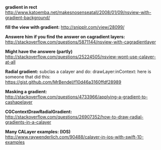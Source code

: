 **gradient in rect**
http://www.katoemba.net/makesnosenseatall/2008/01/09/nsview-with-gradient-background/

**fill the view with gradient:**
http://snipplr.com/view/28099/


**Answere him if you find the answer on cagradient layers:**
http://stackoverflow.com/questions/5871144/nsview-with-cagradientlayer



**Might have the answere (partly)**
http://stackoverflow.com/questions/25224505/nsview-wont-use-calayer-at-all


**Radial gradient:**
subclas a calayer and do:
drawLayer:inContext: 
here is someone that did this: https://gist.github.com/MrBendel/f10d46a3160ffdf28989


**Masking a gradient:**
http://stackoverflow.com/questions/4733966/applying-a-gradient-to-cashapelayer


**CGContextDrawRadialGradient:**
http://stackoverflow.com/questions/26907352/how-to-draw-radial-gradients-in-a-calayer

**Many CALayer examples: (IOS)**
http://www.raywenderlich.com/90488/calayer-in-ios-with-swift-10-examples
